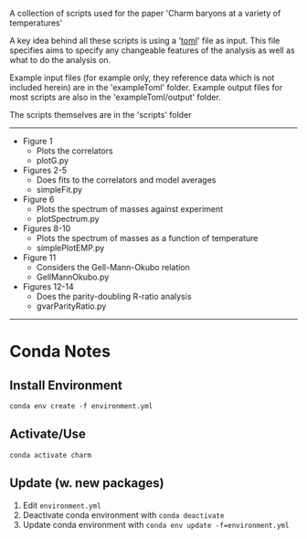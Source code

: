 A collection of scripts used for the paper 'Charm baryons at a variety of temperatures'

A key idea behind all these scripts is using a '[toml](https://github.com/toml-lang/toml)' file as input. This file specifies aims to specify any changeable features of the analysis as well as what to do the analysis on.

Example input files (for example only, they reference data which is not included herein) are in the 'exampleToml' folder. Example output files for most scripts are also in the 'exampleToml/output' folder.

The scripts themselves are in the 'scripts' folder

---

* Figure 1
  * Plots the correlators
  * plotG.py
* Figures 2-5
  * Does fits to the correlators and model averages
  * simpleFit.py
* Figure 6
  * Plots the spectrum of masses against experiment
  * plotSpectrum.py
* Figures 8-10
  * Plots the spectrum of masses as a function of temperature
  * simplePlotEMP.py
* Figure 11
  * Considers the Gell-Mann-Okubo relation
  * GellMannOkubo.py
* Figures 12-14
  * Does the parity-doubling R-ratio analysis
  * gvarParityRatio.py


---

# Conda Notes

## Install Environment
```conda env create -f environment.yml```
## Activate/Use
```conda activate charm```
## Update (w. new packages)

1. Edit `environment.yml`
2. Deactivate conda environment with `conda deactivate`
3. Update conda environment with `conda env update -f=environment.yml`
